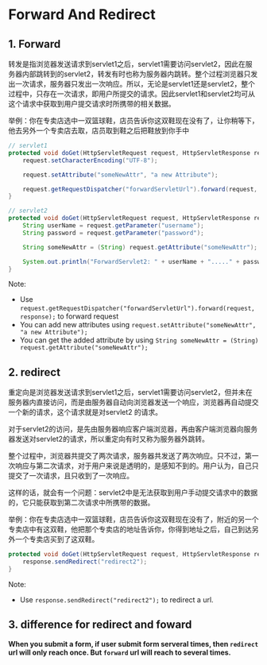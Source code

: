 # Forward And Redirect

## 1. Forward

转发是指浏览器发送请求到servlet1之后，servlet1需要访问servlet2，因此在服务器内部跳转到的servlet2，转发有时也称为服务器内跳转。整个过程浏览器只发出一次请求，服务器只发出一次响应。所以，无论是servlet1还是servlet2，整个过程中，只存在一次请求，即用户所提交的请求。因此servlet1和servlet2均可从这个请求中获取到用户提交请求时所携带的相关数据。

举例：你在专卖店选中一双篮球鞋，店员告诉你这双鞋现在没有了，让你稍等下，他去另外一个专卖店去取，店员取到鞋之后把鞋放到你手中

```java
// servlet1
protected void doGet(HttpServletRequest request, HttpServletResponse response) throws ServletException, IOException {
    request.setCharacterEncoding("UTF-8");

    request.setAttribute("someNewAttr", "a new Attribute");

    request.getRequestDispatcher("forwardServletUrl").forward(request, response);
}

// servlet2
protected void doGet(HttpServletRequest request, HttpServletResponse response) throws ServletException, IOException {
    String userName = request.getParameter("username");
    String password = request.getParameter("password");

    String someNewAttr = (String) request.getAttribute("someNewAttr");

    System.out.println("ForwardServlet2: " + userName + "....." + password + "....." + someNewAttr);
}
```

Note:

-   Use `request.getRequestDispatcher("forwardServletUrl").forward(request, response);` to forward request
-   You can add new attributes using `request.setAttribute("someNewAttr", "a new Attribute");`
-   You can get the added attribute by using `String someNewAttr = (String) request.getAttribute("someNewAttr");`



## 2. redirect

重定向是浏览器发送请求到servlet1之后，servlet1需要访问servlet2，但并未在服务器内直接访问，而是由服务器自动向浏览器发送一个响应，浏览器再自动提交一个新的请求，这个请求就是对servlet2 的请求。

对于servlet2的访问，是先由服务器响应客户端浏览器，再由客户端浏览器向服务器发送对servlet2的请求，所以重定向有时又称为服务器外跳转。

整个过程中，浏览器共提交了两次请求，服务器共发送了两次响应。只不过，第一次响应与第二次请求，对于用户来说是透明的，是感知不到的。用户认为，自己只提交了一次请求，且只收到了一次响应。

这样的话，就会有一个问题：servlet2中是无法获取到用户手动提交请求中的数据的，它只能获取到第二次请求中所携带的数据。

举例：你在专卖店选中一双篮球鞋，店员告诉你这双鞋现在没有了，附近的另一个专卖店中有这双鞋，他把那个专卖店的地址告诉你，你得到地址之后，自己到达另外一个专卖店买到了这双鞋。

```java
protected void doGet(HttpServletRequest request, HttpServletResponse response) throws ServletException, IOException {
    response.sendRedirect("redirect2");
}
```

Note:

-   Use `response.sendRedirect("redirect2");` to redirect a url.


## 3. difference for redirect and foward

**When you submit a form, if user submit form serveral times, then `redirect` url will only reach once. But `forward` url will reach to several times.**
